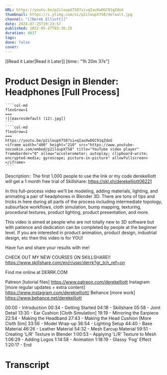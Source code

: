```yaml
---
URL: https://youtu.be/p2iloupX7S8?si=qIauXwOGC91qZdoG
thumbnail: https://i.ytimg.com/vi/p2iloupX7S8/default.jpg
channel: "[[Derek Elliott]]"
date: 2024-07-25T19:23:57
published: 2022-05-27T03:36:25
duration: 4837
tags: 
done: false
cover: 
---
```

[[Read it Later|Read it Later]] [time:: "1h 20m 37s"]
# Product Design in Blender: Headphones [Full Process]
`````col
````col-md
flexGrow=1
===
![[maxresdefault (12).jpg]]
````
````col-md
flexGrow=1
===
https://youtu.be/p2iloupX7S8?si=qIauXwOGC91qZdoG
<iframe width="400" height="210" src="https://www.youtube-nocookie.com/embed/p2iloupX7S8" title="YouTube video player" frameborder="0" allow="accelerometer; autoplay; clipboard-write; encrypted-media; gyroscope; picture-in-picture" allowfullscreen></iframe>
````
`````
Description:: The first 1,000 people to use the link or my code derekelliott will get a 1 month free trial of Skillshare:  https://skl.sh/derekelliott06221

In this full-process video we'll be modeling, adding materials, lighting, and animating a pair of headphones in Blender 3D. There are tons of tips and tricks in here during all parts of the process including intermediate topology, subsurface workflows, cloth simulation, bump mapping, texturing, procedural textures, product lighting, product presentation, and more. 

This video is aimed at people who are not totally new to 3D software but with patience and dedication can be completed by people at the beginner level. If you are interested in product animation, product design, industrial design, etc then this video is for YOU! 

Have fun and share your results with me! 

CHECK OUT MY NEW COURSES ON SKILLSHARE!! 
https://www.skillshare.com/en/r/user/derrk?gr_tch_ref=on

Find me online at DERRK.COM

Patreon [tutorial files]
https://www.patreon.com/derekelliott
Instagram [more regular updates + extra content]
https://www.instagram.com/derekjelliott/
Behance [more work]
https://www.behance.net/derekelliott

00:00 - Introduction
00:34 - Getting Started
04:18 - Skillshare
05:58 - Joint Detail
13:30 - Ear Cushion [Cloth Simulation]
19:19 - Mirroring the Earpiece
22:54 - Making the Headband
27:43 - Making the Head Cushion [More Cloth Sim]
33:56 - Model Wrap-up
36:54 - Lighting Setup
44:40 - Base Material
46:26 - Leather Material
54:32 - Mesh Earcup Material
59:51 - Creating 'L/R' Texture in Blender
1:00:53 - Applying 'L/R' Texture to Mesh
1:06:29 - Adding Logos
1:14:58 - Animation
1:18:19 - Glassy 'Fog' Effect
1:20:17 - End
# Transcript